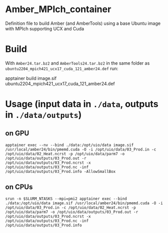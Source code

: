 # Amber_MPIch_container

Definition file to build Amber (and AmberTools) using a base Ubuntu image with MPIch supporting UCX and Cuda 

# Build

With `Amber24.tar.bz2` and `AmberTools24.tar.bz2` in the same folder as `ubuntu2204_mpich421_ucx17_cuda_121_amber24.def` run:

 apptainer build image.sif ubuntu2204_mpich421_ucx17_cuda_121_amber24.def

 # Usage (input data in `./data`, outputs in  `./data/outputs`)
 ## on GPU 

```
apptainer exec --nv --bind ./data:/opt/uio/data image.sif /usr/local/amber24/bin/pmemd.cuda -O -i /opt/uio/data/03_Prod.in -c /opt/uio/data/02_Heat.ncrst -p /opt/uio/data/parm7 -o /opt/uio/data/outputs/03_Prod.out -r /opt/uio/data/outputs/03_Prod.ncrst -x /opt/uio/data/outputs/03_Prod.nc -inf /opt/uio/data/outputs/03_Prod.info -AllowSmallBox
```

 ## on CPUs

```
srun -n $SLURM_NTASKS --mpi=pmi2 apptainer exec --bind ./data:/opt/uio/data image.sif /usr/local/amber24/bin/pmemd.cuda -O -i /opt/uio/data/03_Prod.in -c /opt/uio/data/02_Heat.ncrst -p /opt/uio/data/parm7 -o /opt/uio/data/outputs/03_Prod.out -r /opt/uio/data/outputs/03_Prod.ncrst -x /opt/uio/data/outputs/03_Prod.nc -inf /opt/uio/data/outputs/03_Prod.info
```

 
